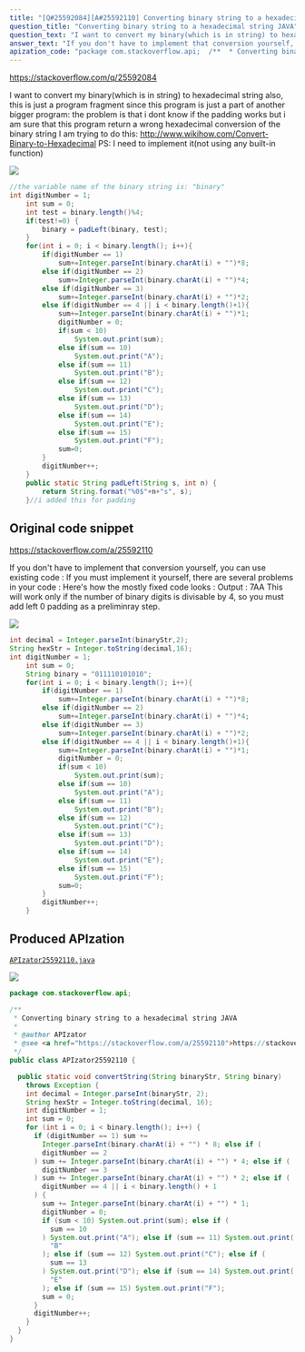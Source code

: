 ```yaml
---
title: "[Q#25592084][A#25592110] Converting binary string to a hexadecimal string JAVA"
question_title: "Converting binary string to a hexadecimal string JAVA"
question_text: "I want to convert my binary(which is in string) to hexadecimal string also, this is just a program fragment since this program is just a part of another bigger program: the problem is that i dont know if the padding works but i am sure that this program return a wrong hexadecimal conversion of the binary string I am trying to do this: http://www.wikihow.com/Convert-Binary-to-Hexadecimal PS: I need to implement it(not using any built-in function)"
answer_text: "If you don't have to implement that conversion yourself, you can use existing code : If you must implement it yourself, there are several problems in your code : Here's how the mostly fixed code looks : Output : 7AA This will work only if the number of binary digits is divisable by 4, so you must add left 0 padding as a preliminray step."
apization_code: "package com.stackoverflow.api;  /**  * Converting binary string to a hexadecimal string JAVA  *  * @author APIzator  * @see <a href=\"https://stackoverflow.com/a/25592110\">https://stackoverflow.com/a/25592110</a>  */ public class APIzator25592110 {    public static void convertString(String binaryStr, String binary)     throws Exception {     int decimal = Integer.parseInt(binaryStr, 2);     String hexStr = Integer.toString(decimal, 16);     int digitNumber = 1;     int sum = 0;     for (int i = 0; i < binary.length(); i++) {       if (digitNumber == 1) sum +=         Integer.parseInt(binary.charAt(i) + \"\") * 8; else if (         digitNumber == 2       ) sum += Integer.parseInt(binary.charAt(i) + \"\") * 4; else if (         digitNumber == 3       ) sum += Integer.parseInt(binary.charAt(i) + \"\") * 2; else if (         digitNumber == 4 || i < binary.length() + 1       ) {         sum += Integer.parseInt(binary.charAt(i) + \"\") * 1;         digitNumber = 0;         if (sum < 10) System.out.print(sum); else if (           sum == 10         ) System.out.print(\"A\"); else if (sum == 11) System.out.print(           \"B\"         ); else if (sum == 12) System.out.print(\"C\"); else if (           sum == 13         ) System.out.print(\"D\"); else if (sum == 14) System.out.print(           \"E\"         ); else if (sum == 15) System.out.print(\"F\");         sum = 0;       }       digitNumber++;     }   } }"
---
```


https://stackoverflow.com/q/25592084

I want to convert my binary(which is in string) to hexadecimal string also, this is just a program fragment since this program is just a part of another bigger program:
the problem is that i dont know if the padding works but i am sure that this program return a wrong hexadecimal conversion of the binary string I am trying to do this:
http://www.wikihow.com/Convert-Binary-to-Hexadecimal
PS: I need to implement it(not using any built-in function)


<div class="code-logo"><img src="/stackoverflow.png" /></div>

```java
//the variable name of the binary string is: "binary"
int digitNumber = 1;
    int sum = 0;
    int test = binary.length()%4;
    if(test!=0) {
        binary = padLeft(binary, test);
    }
    for(int i = 0; i < binary.length(); i++){
        if(digitNumber == 1)
            sum+=Integer.parseInt(binary.charAt(i) + "")*8;
        else if(digitNumber == 2)
            sum+=Integer.parseInt(binary.charAt(i) + "")*4;
        else if(digitNumber == 3)
            sum+=Integer.parseInt(binary.charAt(i) + "")*2;
        else if(digitNumber == 4 || i < binary.length()+1){
            sum+=Integer.parseInt(binary.charAt(i) + "")*1;
            digitNumber = 0;
            if(sum < 10)
                System.out.print(sum);
            else if(sum == 10)
                System.out.print("A");
            else if(sum == 11)
                System.out.print("B");
            else if(sum == 12)
                System.out.print("C");
            else if(sum == 13)
                System.out.print("D");
            else if(sum == 14)
                System.out.print("E");
            else if(sum == 15)
                System.out.print("F");
            sum=0;
        }
        digitNumber++;  
    }
    public static String padLeft(String s, int n) {
        return String.format("%0$"+n+"s", s);
    }//i added this for padding
```


## Original code snippet

https://stackoverflow.com/a/25592110

If you don&#x27;t have to implement that conversion yourself, you can use existing code :
If you must implement it yourself, there are several problems in your code :
Here&#x27;s how the mostly fixed code looks :
Output :
7AA
This will work only if the number of binary digits is divisable by 4, so you must add left 0 padding as a preliminray step.

<div class="code-logo"><img src="/stackoverflow.png" /></div>

```java
int decimal = Integer.parseInt(binaryStr,2);
String hexStr = Integer.toString(decimal,16);
int digitNumber = 1;
    int sum = 0;
    String binary = "011110101010";
    for(int i = 0; i < binary.length(); i++){
        if(digitNumber == 1)
            sum+=Integer.parseInt(binary.charAt(i) + "")*8;
        else if(digitNumber == 2)
            sum+=Integer.parseInt(binary.charAt(i) + "")*4;
        else if(digitNumber == 3)
            sum+=Integer.parseInt(binary.charAt(i) + "")*2;
        else if(digitNumber == 4 || i < binary.length()+1){
            sum+=Integer.parseInt(binary.charAt(i) + "")*1;
            digitNumber = 0;
            if(sum < 10)
                System.out.print(sum);
            else if(sum == 10)
                System.out.print("A");
            else if(sum == 11)
                System.out.print("B");
            else if(sum == 12)
                System.out.print("C");
            else if(sum == 13)
                System.out.print("D");
            else if(sum == 14)
                System.out.print("E");
            else if(sum == 15)
                System.out.print("F");
            sum=0;
        }
        digitNumber++;  
    }
```

## Produced APIzation

[`APIzator25592110.java`](https://github.com/pasqualesalza/apization-temp/raw/main/data/search/APIzator25592110.java)

<div class="code-logo"><img src="/apizator.png" /></div>

```java
package com.stackoverflow.api;

/**
 * Converting binary string to a hexadecimal string JAVA
 *
 * @author APIzator
 * @see <a href="https://stackoverflow.com/a/25592110">https://stackoverflow.com/a/25592110</a>
 */
public class APIzator25592110 {

  public static void convertString(String binaryStr, String binary)
    throws Exception {
    int decimal = Integer.parseInt(binaryStr, 2);
    String hexStr = Integer.toString(decimal, 16);
    int digitNumber = 1;
    int sum = 0;
    for (int i = 0; i < binary.length(); i++) {
      if (digitNumber == 1) sum +=
        Integer.parseInt(binary.charAt(i) + "") * 8; else if (
        digitNumber == 2
      ) sum += Integer.parseInt(binary.charAt(i) + "") * 4; else if (
        digitNumber == 3
      ) sum += Integer.parseInt(binary.charAt(i) + "") * 2; else if (
        digitNumber == 4 || i < binary.length() + 1
      ) {
        sum += Integer.parseInt(binary.charAt(i) + "") * 1;
        digitNumber = 0;
        if (sum < 10) System.out.print(sum); else if (
          sum == 10
        ) System.out.print("A"); else if (sum == 11) System.out.print(
          "B"
        ); else if (sum == 12) System.out.print("C"); else if (
          sum == 13
        ) System.out.print("D"); else if (sum == 14) System.out.print(
          "E"
        ); else if (sum == 15) System.out.print("F");
        sum = 0;
      }
      digitNumber++;
    }
  }
}

```